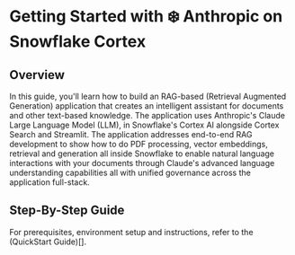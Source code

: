 # Getting Started with ❄️ Anthropic on Snowflake Cortex

## Overview
In this guide, you'll learn how to build an RAG-based (Retrieval Augmented Generation)  application that creates an intelligent assistant for documents and other text-based knowledge. The application uses Anthropic's Claude Large Language Model (LLM),  in Snowflake's Cortex AI alongside Cortex Search and Streamlit. The application addresses end-to-end RAG development to show how to do PDF processing, vector embeddings, retrieval and generation all inside Snowflake to enable natural language interactions with your documents through Claude's advanced language understanding capabilities all with unified governance across the application full-stack.

## Step-By-Step Guide  
For prerequisites, environment setup and instructions, refer to the (QuickStart Guide)[].